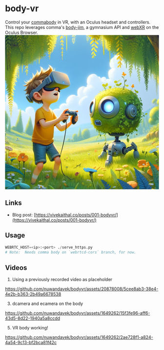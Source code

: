# body-vr

Control your [commabody](https://www.comma.ai/shop/body) in VR, with an Oculus headset and controllers. This repo leverages comma's [body-jim](https://github.com/commaai/body-jim), a gymnasium API and [webXR](https://immersiveweb.dev/) on the Oculus Browser.
![Control commabody via Oculus, in VR](./static/display.webp)

## Links
- Blog post: [https://vivekaithal.co/posts/001-bodyvr/](https://vivekaithal.co/posts/001-bodyvr/)


## Usage
```python
WEBRTC_HOST=<ip>:<port> ./serve_https.py
# Note:  Needs comma body on `webrtcd-cors` branch, for now.
```
## Videos

1. Using a previously recorded video as placeholder

https://github.com/nuwandavek/bodyvr/assets/20878008/5cee8ab3-38e4-4e2b-b363-2b49a6678538

3. dcamera and ecamera on the body

https://github.com/nuwandavek/bodyvr/assets/1649262/15f3fe96-aff6-43d5-8d22-1940a5a8ccdd

5. VR body working!

https://github.com/nuwandavek/bodyvr/assets/1649262/2ae728f1-a824-4a54-9c13-bf2bca81f42c

